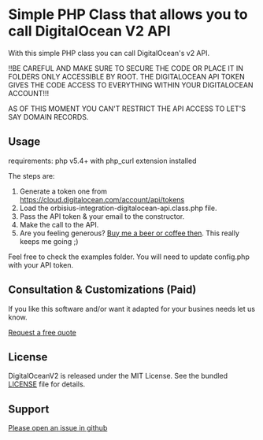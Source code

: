 Simple PHP Class that allows you to call DigitalOcean V2 API
============================================================

With this simple PHP class you can call DigitalOcean's v2 API.

!!BE CAREFUL AND MAKE SURE TO SECURE THE CODE OR PLACE IT IN FOLDERS ONLY ACCESSIBLE BY ROOT. 
THE DIGITALOCEAN API TOKEN GIVES THE CODE ACCESS TO EVERYTHING WITHIN YOUR DIGITALOCEAN ACCOUNT!!!

AS OF THIS MOMENT YOU CAN'T RESTRICT THE API ACCESS TO LET'S SAY DOMAIN RECORDS.


Usage
------------

requirements: php v5.4+ with php_curl extension installed

The steps are:

1. Generate a token one from https://cloud.digitalocean.com/account/api/tokens
2. Load the orbisius-integration-digitalocean-api.class.php file.
3. Pass the API token & your email to the constructor.
4. Make the call to the API.
5. Are you feeling generous? [Buy me a beer or coffee then](https://www.paypal.com/cgi-bin/webscr?cmd=_s-xclick&hosted_button_id=SS49ABSAHMMPG). This really keeps me going ;) 

Feel free to check the examples folder. You will need to update config.php with your API token.


Consultation & Customizations (Paid)
------------------------------------

If you like this software and/or want it adapted for your busines needs let us know.

[Request a free quote](https://orbisius.com/free-quote?utm_source=digitalocean-api)


License
-------

DigitalOceanV2 is released under the MIT License. See the bundled
[LICENSE](https://github.com/orbisius/orbisius-integration-digitalocean-api/blob/master/LICENSE) file for details.



Support
-------

[Please open an issue in github](https://github.com/orbisius/orbisius-integration-digitalocean-api/issues)

